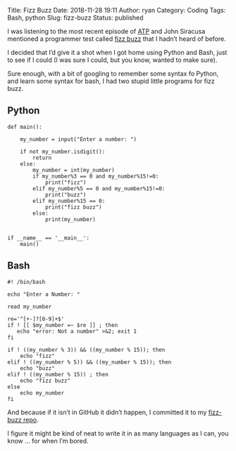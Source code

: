 Title: Fizz Buzz
Date: 2018-11-28 19:11
Author: ryan
Category: Coding
Tags: Bash, python
Slug: fizz-buzz
Status: published

I was listening to the most recent episode of [ATP](http://atp.fm/episodes/302) and John Siracusa mentioned a programmer test called [fizz buzz](http://wiki.c2.com/?FizzBuzzTest) that I hadn’t heard of before.

I decided that I’d give it a shot when I got home using Python and Bash, just to see if I could (I was sure I could, but you know, wanted to make sure).

Sure enough, with a bit of googling to remember some syntax fo Python, and learn some syntax for bash, I had two stupid little programs for fizz buzz.

## Python

    def main():

        my_number = input("Enter a number: ")
        
        if not my_number.isdigit():
            return
        else:
            my_number = int(my_number)
            if my_number%3 == 0 and my_number%15!=0:
                print("fizz")
            elif my_number%5 == 0 and my_number%15!=0:
                print("buzz")
            elif my_number%15 == 0:
                print("fizz buzz")      
            else:
                print(my_number)


    if __name__ == '__main__':
        main()

## Bash

    #! /bin/bash

    echo "Enter a Number: " 

    read my_number

    re='^[+-]?[0-9]+$'
    if ! [[ $my_number =~ $re ]] ; then
       echo "error: Not a number" >&2; exit 1
    fi

    if ! ((my_number % 3)) && ((my_number % 15)); then
        echo "fizz"
    elif ! ((my_number % 5)) && ((my_number % 15)); then
        echo "buzz"
    elif ! ((my_number % 15)) ; then
        echo "fizz buzz"
    else
        echo my_number
    fi

And because if it isn’t in GitHub it didn’t happen, I committed it to my [fizz-buzz repo](https://github.com/ryancheley/fizz-buzz).

I figure it might be kind of neat to write it in as many languages as I can, you know … for when I’m bored.

